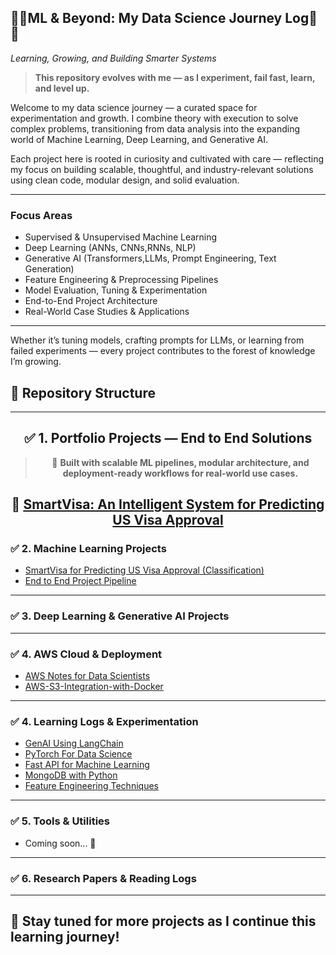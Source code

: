 ## 🌱🌿ML & Beyond: My Data Science Journey Log🌲🌳  
*Learning, Growing, and Building Smarter Systems*

> **This repository evolves with me — as I experiment, fail fast, learn, and level up.**

Welcome to my data science journey — a curated space for experimentation and  growth. I combine theory with execution to solve complex problems, transitioning from data analysis into the expanding world of Machine Learning, Deep Learning, and Generative AI.

Each project here is rooted in curiosity and cultivated with care — reflecting my focus on building scalable, thoughtful, and industry-relevant solutions using clean code, modular design, and solid evaluation.

---

###  Focus Areas
-  Supervised & Unsupervised Machine Learning  
-  Deep Learning (ANNs, CNNs,RNNs, NLP)  
-  Generative AI (Transformers,LLMs, Prompt Engineering, Text Generation)  
-  Feature Engineering & Preprocessing Pipelines  
-  Model Evaluation, Tuning & Experimentation  
-  End-to-End Project Architecture  
-  Real-World Case Studies & Applications  

---

Whether it’s tuning models, crafting prompts for LLMs, or learning from failed experiments — every project contributes to the forest of knowledge I’m growing.

## 📁 Repository Structure

---

<div align="center">

## ✅ 1. Portfolio Projects — End to End Solutions
> 📌 **Built with scalable ML pipelines, modular architecture, and deployment-ready workflows for real-world use cases.** 
## 🔹 [SmartVisa: An Intelligent System for Predicting US Visa Approval](https://github.com/Ambily313/SmartVisa-An-Intelligent-System-for-Predicting-US-Visa-Approval)

</div>



### ✅ 2. Machine Learning Projects
- [SmartVisa for Predicting US Visa Approval  (Classification)](https://github.com/Ambily313/SmartVisa-An-Intelligent-System-for-Predicting-US-Visa-Approval) 
- [End to End Project Pipeline](https://github.com/Ambily313/Project-Pipeline-Demo) 

---

### ✅ 3. Deep Learning & Generative AI Projects

---

### ✅ 4. AWS Cloud & Deployment
- [AWS Notes for Data Scientists](https://github.com/Ambily313/Road_Map-AWS-Cloud-Deployment-for-Data-Science)
- [AWS-S3-Integration-with-Docker](https://github.com/Ambily313/AWS-S3-Integration-with-Docker)

---

### ✅ 4. Learning Logs & Experimentation

- [GenAI Using LangChain](https://github.com/Ambily313/Generative-AI-Using-LangChain)  
- [PyTorch For Data Science](https://github.com/Ambily313/Pytorch-for-Data-Science)
- [Fast API for Machine Learning](https://github.com/Ambily313/FastAPI-For-ML-Projects)
- [MongoDB with Python](https://github.com/Ambily313/MongoDB-with-Python---CRUD-Operations)  
- [Feature Engineering Techniques](https://github.com/Ambily313/Feature-Engineering-Techniques-And-Experiments)

---

### ✅ 5. Tools & Utilities
- Coming soon... 🚧

---

### ✅ 6. Research Papers & Reading Logs

---

## 🌟 Stay tuned for more projects as I continue this learning journey!





